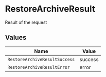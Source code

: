 # RestoreArchiveResult

Result of the request


## Values

| Name                          | Value                         |
| ----------------------------- | ----------------------------- |
| `RestoreArchiveResultSuccess` | success                       |
| `RestoreArchiveResultError`   | error                         |
